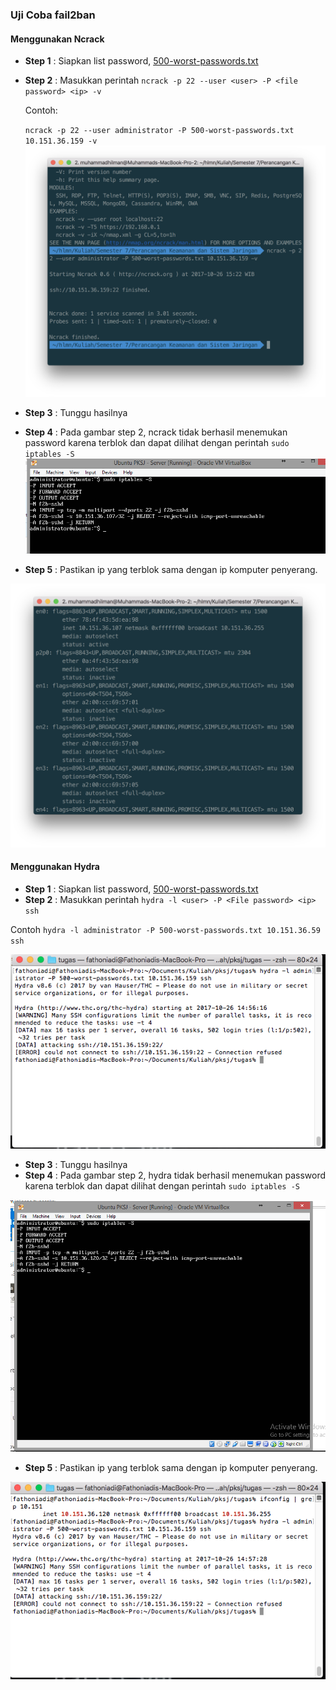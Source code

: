 ### Uji Coba fail2ban

#### Menggunakan Ncrack
* **Step 1** : Siapkan list password, [500-worst-passwords.txt](/assets/ncrack-hydra/500-worst-passwords.txt)
* **Step 2** : Masukkan perintah
    `ncrack -p 22 --user <user> -P <file password> <ip> -v`
    
    Contoh:
    
    `ncrack -p 22 --user administrator -P 500-worst-passwords.txt 10.151.36.159 -v`
    ![](/assets/ncrack-hydra/ncrack-custom-ssh-1.png)
* **Step 3** : Tunggu hasilnya
* **Step 4** : Pada gambar step 2, ncrack tidak berhasil menemukan password karena terblok dan dapat dilihat dengan perintah
`sudo iptables -S`
![](/assets/uji-fail2ban/2-ncrack.PNG)
* **Step 5** : Pastikan ip yang terblok sama dengan ip komputer penyerang.

![](/assets/ncrack-hydra/ifconfig.png)



#### Menggunakan Hydra
* **Step 1** : Siapkan list password, [500-worst-passwords.txt](/assets/ncrack-hydra/500-worst-passwords.txt)
* **Step 2** : Masukkan perintah
`hydra -l <user> -P <File password> <ip> ssh`

Contoh
`hydra -l administrator -P 500-worst-passwords.txt 10.151.36.59 ssh`

![](/assets/uji-fail2ban/sc1.png)
* **Step 3** : Tunggu hasilnya
* **Step 4** : Pada gambar step 2, hydra tidak berhasil menemukan password karena terblok dan dapat dilihat dengan perintah
`sudo iptables -S`

![](/assets/uji-fail2ban/1.PNG)

* **Step 5** : Pastikan ip yang terblok sama dengan ip komputer penyerang.

![](/assets/uji-fail2ban/sc2.png)






